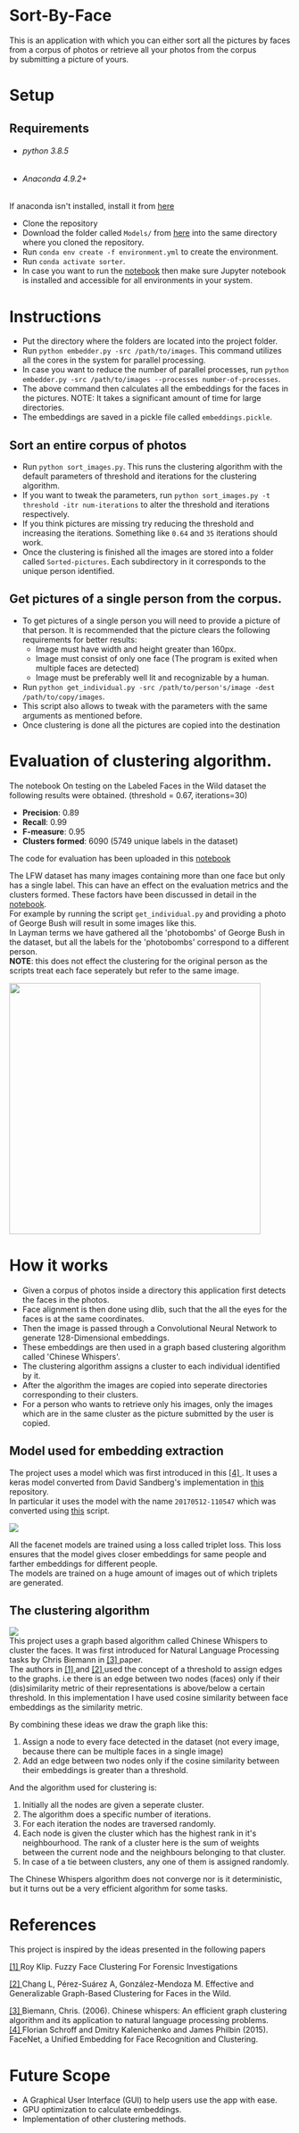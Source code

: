 # Sort-By-Face
This is an application with which you can either sort all the pictures by faces from a corpus of photos or retrieve all your photos from the corpus  
by submitting a picture of yours.

# Setup
## Requirements
- ###### python 3.8.5
- ###### Anaconda 4.9.2+  
If anaconda isn't installed, install it from [here](https://www.anaconda.com/products/individual)

- Clone the repository
- Download the folder called `Models/` from [here](https://drive.google.com/drive/folders/16QKtJwQusmANayPykb4cvTpVPwzZVAE8?usp=sharing) into the same directory where you cloned the repository.
- Run `conda env create -f environment.yml` to create the environment.
- Run `conda activate sorter`.
- In case you want to run the [notebook](evaluate.ipynb) then make sure Jupyter notebook is installed and accessible for all environments in your system.

# Instructions
- Put the directory where the folders are located into the project folder.
- Run `python embedder.py -src /path/to/images`. This command utilizes all the cores in the system for parallel processing.
- In case you want to reduce the number of parallel processes, run `python embedder.py -src /path/to/images --processes number-of-processes`.
- The above command then calculates all the embeddings for the faces in the pictures. NOTE: It takes a significant amount of time for large directories.
- The embeddings are saved in a pickle file called `embeddings.pickle`.
## Sort an entire corpus of photos
- Run `python sort_images.py`. This runs the clustering algorithm with the default parameters of threshold and iterations for the clustering algorithm.
- If you want to tweak the parameters, run `python sort_images.py -t threshold -itr num-iterations` to alter the threshold and iterations respectively.
- If you think pictures are missing try reducing the threshold and increasing the iterations. Something like `0.64` and `35` iterations should work.
- Once the clustering is finished all the images are stored into a folder called `Sorted-pictures`. Each subdirectory in it corresponds to the unique person identified.

## Get pictures of a single person from the corpus.
- To get pictures of a single person you will need to provide a picture of that person. It is recommended that the picture clears the following requirements
for better results:
    - Image must have width and height greater than 160px.
    - Image must consist of only one face (The program is exited when multiple faces are detected)
    - Image must be preferably well lit and recognizable by a human.
- Run `python get_individual.py -src /path/to/person's/image -dest /path/to/copy/images`.
- This script also allows to tweak with the parameters with the same arguments as mentioned before.
- Once clustering is done all the pictures are copied into the destination

# Evaluation of clustering algorithm.
The notebook 
On testing on the Labeled Faces in the Wild dataset the following results were obtained. (threshold = 0.67, iterations=30)
- **Precision**: 0.89
- **Recall**: 0.99
- **F-measure**: 0.95
- **Clusters formed**: 6090 (5749 unique labels in the dataset)

The code for evaluation has been uploaded in this [notebook](evaluate.ipynb)

The LFW dataset has many images containing more than one face but only has a single label. This can have an effect on the evaluation metrics and the clusters formed. These factors have been discussed in detail in the [notebook](evaluate.ipynb).  
For example by running the script `get_individual.py` and providing a photo of George Bush will result in some images like this.   
In Layman terms we have gathered all the 'photobombs' of George Bush in the dataset, but all the labels for the 'photobombs' correspond to a different person.  
**NOTE**: this does not effect the clustering for the original person as the scripts treat each face seperately but refer to the same image.  
  
<img src="assets/photobomb.jpg" width=450px> 

# How it works
- Given a corpus of photos inside a directory this application first detects the faces in the photos.
- Face alignment is then done using dlib, such that the all the eyes for the faces is at the same coordinates.
- Then the image is passed through a Convolutional Neural Network to generate 128-Dimensional embeddings. 
- These embeddings are then used in a graph based clustering algorithm called 'Chinese Whispers'.  
- The clustering algorithm assigns a cluster to each individual identified by it.  
- After the algorithm the images are copied into seperate directories corresponding to their clusters.
- For a person who wants to retrieve only his images, only the images which are in the same cluster as the picture submitted by the user is copied.

## Model used for embedding extraction
The project uses a model which was first introduced in this [[4] ](https://arxiv.org/abs/1503.03832). It uses a keras model converted from 
David Sandberg's implementation in [this](https://github.com/davidsandberg/facenet) repository.  
In particular it uses the model with the name `20170512-110547` which was converted using [this](https://github.com/nyoki-mtl/keras-facenet/blob/master/notebook/tf_to_keras.ipynb) script.

![](assets/triplet-loss.png)

All the facenet models are trained using a loss called triplet loss. This loss ensures that the model gives closer embeddings for same people and farther embeddings for different people.  
The models are trained on a huge amount of images out of which triplets are generated.

## The clustering algorithm
![](assets/CW.png)  
This project uses a graph based algorithm called Chinese Whispers to cluster the faces. It was first introduced for Natural Language Processing tasks by Chris Biemann in [[3] ](https://www.researchgate.net/publication/228670574_Chinese_whispers_An_efficient_graph_clustering_algorithm_and_its_application_to_natural_language_processing_problems) paper.   
The authors in [[1] ](https://repository.tudelft.nl/islandora/object/uuid:a9f82787-ac3d-4ff1-8239-4f3c1c6414b9)and [[2] ](https://www.hindawi.com/journals/cin/2019/6065056/)used the concept of a threshold to assign edges to the graphs. i.e there is an edge between two nodes (faces) only if their (dis)similarity metric of their representations is above/below a certain threshold. In this implementation I have used cosine similarity between face embeddings as the similarity metric.  

By combining these ideas we draw the graph like this:
1. Assign a node to every face detected in the dataset (not every image, because there can be multiple faces in a single image)
2. Add an edge between two nodes only if the cosine similarity between their embeddings is greater than a threshold.

And the algorithm used for clustering is:
1. Initially all the nodes are given a seperate cluster.
2. The algorithm does a specific number of iterations.
3. For each iteration the nodes are traversed randomly.
4. Each node is given the cluster which has the highest rank in it's neighbourhood. The rank of a cluster here is the sum of weights between the current node and the neighbours belonging to that cluster.
5. In case of a tie between clusters, any one of them is assigned randomly.  

The Chinese Whispers algorithm does not converge nor is it deterministic, but it turns out be a very efficient algorithm for some tasks.

# References
This project is inspired by the ideas presented in the following papers

[[1] ](https://repository.tudelft.nl/islandora/object/uuid:a9f82787-ac3d-4ff1-8239-4f3c1c6414b9)Roy Klip. Fuzzy Face Clustering For Forensic Investigations

[[2] ](https://www.hindawi.com/journals/cin/2019/6065056/)Chang L, Pérez-Suárez A, González-Mendoza M. Effective and Generalizable Graph-Based Clustering for Faces in the Wild.

[[3] ](https://www.researchgate.net/publication/228670574_Chinese_whispers_An_efficient_graph_clustering_algorithm_and_its_application_to_natural_language_processing_problems) Biemann, Chris. (2006). Chinese whispers: An efficient graph clustering algorithm and its application to natural language processing problems.  
[[4] ](https://arxiv.org/abs/1503.03832)Florian Schroff and Dmitry Kalenichenko and James Philbin (2015). FaceNet, a Unified Embedding for Face Recognition and Clustering.

# Future Scope
- A Graphical User Interface (GUI) to help users use the app with ease.
- GPU optimization to calculate embeddings.
- Implementation of other clustering methods.
